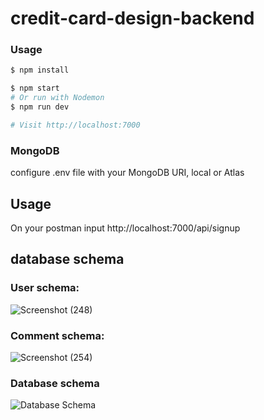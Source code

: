 # credit-card-design-backend

### Usage

```sh
$ npm install
```

```sh
$ npm start
# Or run with Nodemon
$ npm run dev

# Visit http://localhost:7000
```

### MongoDB

configure .env file with your MongoDB URI, local or Atlas



## Usage
On your postman input
http://localhost:7000/api/signup

## database schema


### User schema: 
![Screenshot (248)](https://user-images.githubusercontent.com/64624808/181905335-64a4c778-21af-422f-8cb0-80e427c4ab82.png)


### Comment schema:
![Screenshot (254)](https://user-images.githubusercontent.com/64624808/181905319-eb01d903-0d87-4fc7-a8ef-f5ef1c11a4d8.png)

### Database schema
![Database Schema](https://user-images.githubusercontent.com/64624808/181905364-44c0a15f-3d93-458c-9499-5eb7be0b42fa.png)
